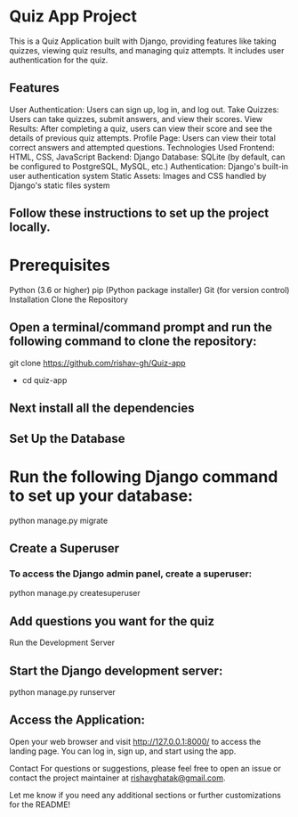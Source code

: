 # Quiz App Project
This is a Quiz Application built with Django, providing features like taking quizzes, viewing quiz results, and managing quiz attempts. It includes user authentication for the quiz.

## Features
User Authentication: Users can sign up, log in, and log out.
Take Quizzes: Users can take quizzes, submit answers, and view their scores.
View Results: After completing a quiz, users can view their score and see the details of previous quiz attempts.
Profile Page: Users can view their total correct answers and attempted questions.
Technologies Used
Frontend: HTML, CSS, JavaScript
Backend: Django
Database: SQLite (by default, can be configured to PostgreSQL, MySQL, etc.)
Authentication: Django's built-in user authentication system
Static Assets: Images and CSS handled by Django's static files system

## Follow these instructions to set up the project locally.

# Prerequisites
Python (3.6 or higher)
pip (Python package installer)
Git (for version control)
Installation
Clone the Repository

## Open a terminal/command prompt and run the following command to clone the repository:
git clone https://github.com/rishav-gh/Quiz-app
- cd quiz-app

## Next install all the dependencies

## Set Up the Database
# Run the following Django command to set up your database:
python manage.py migrate

## Create a Superuser
### To access the Django admin panel, create a superuser:
python manage.py createsuperuser

## Add questions you want for the quiz
Run the Development Server

## Start the Django development server:
python manage.py runserver

## Access the Application:
Open your web browser and visit http://127.0.0.1:8000/ to access the landing page. You can log in, sign up, and start using the app.

Contact
For questions or suggestions, please feel free to open an issue or contact the project maintainer at rishavghatak@gmail.com.

Let me know if you need any additional sections or further customizations for the README!
